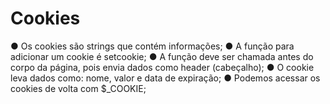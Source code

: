 # Cookies

● Os cookies são strings que contém informações;
● A função para adicionar um cookie é setcookie;
● A função deve ser chamada antes do corpo da página, pois envia dados
como header (cabeçalho);
● O cookie leva dados como: nome, valor e data de expiração;
● Podemos acessar os cookies de volta com $_COOKIE;